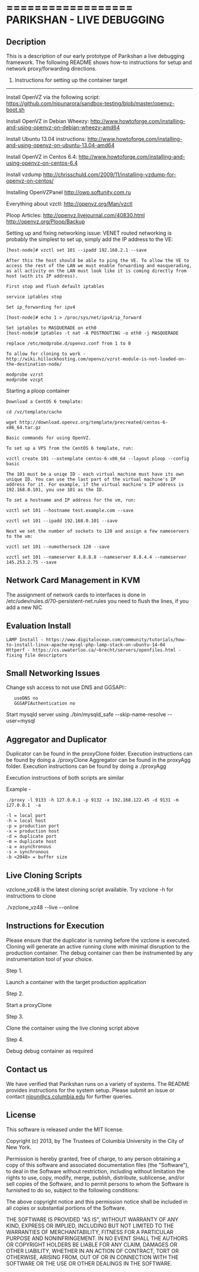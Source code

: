 ==================
PARIKSHAN - LIVE DEBUGGING
=================

Decription
--------

This is a description of our early prototype of Parikshan a live debugging framework. 
The following README shows how-to instructions for setup and network proxy/forwarding directions.

1. Instructions for setting up the container target
---------------

Install OpenVZ via the following script: https://github.com/nipunarora/sandbox-testing/blob/master/openvz-boot.sh

Install OpenVZ in Debian Wheezy: http://www.howtoforge.com/installing-and-using-openvz-on-debian-wheezy-amd64

Install Ubuntu 13.04 instructions: http://www.howtoforge.com/installing-and-using-openvz-on-ubuntu-13.04-amd64

Install OpenVZ in Centos 6.4: http://www.howtoforge.com/installing-and-using-openvz-on-centos-6.4

Install vzdump http://chrisschuld.com/2009/11/installing-vzdump-for-openvz-on-centos/

Installing OpenVZPanel http://owp.softunity.com.ru

Everything about vzctl: http://openvz.org/Man/vzctl

Ploop Articles: http://openvz.livejournal.com/40830.html http://openvz.org/Ploop/Backup

Setting up and fixing networking issue: VENET routed networking is probably the simplest to set up, simply add the IP address to the VE:

	[host-node]# vzctl set 101 --ipadd 192.168.2.1 --save

	After this the host should be able to ping the VE. To allow the VE to access the rest of the LAN we must enable forwarding and masquerading, as all activity on the LAN must look like it is coming directly from host (with its IP address).

	First stop and flush default iptables

	service iptables stop

	Set ip_forwarding for ipv4

	[host-node]# echo 1 > /proc/sys/net/ipv4/ip_forward

	Set iptables to MASQUERADE on eth0
	[host-node]# iptables -t nat -A POSTROUTING -o eth0 -j MASQUERADE

	replace /etc/modprobe.d/openvz.conf from 1 to 0

	To allow for cloning to work - 
	http://wiki.hillockhosting.com/openvz/vzrst-module-is-not-loaded-on-the-destination-node/

	modprobe vzrst
	modprobe vzcpt


Starting a ploop container

	Download a CentOS 6 template:

	cd /vz/template/cache

	wget http://download.openvz.org/template/precreated/centos-6-x86_64.tar.gz

	Basic commands for using OpenVZ.

	To set up a VPS from the CentOS 6 template, run:

	vzctl create 101 --ostemplate centos-6-x86_64 --layout ploop --config basic

	The 101 must be a uniqe ID - each virtual machine must have its own unique ID. You can use the last part of the virtual machine's IP address for it. For example, if the virtual machine's IP address is 192.168.0.101, you use 101 as the ID.

	To set a hostname and IP address for the vm, run:

	vzctl set 101 --hostname test.example.com --save

	vzctl set 101 --ipadd 192.168.0.101 --save

	Next we set the number of sockets to 120 and assign a few nameservers to the vm:

	vzctl set 101 --numothersock 120 --save

	vzctl set 101 --nameserver 8.8.8.8 --nameserver 8.8.4.4 --nameserver 145.253.2.75 --save


Network Card Management in KVM
----------------

 The assignment of network cards to interfaces is done in /etc/udev/rules.d/70-persistent-net.rules you need to flush the lines, if you add a new NIC

Evaluation Install
------------------

	LAMP Install - https://www.digitalocean.com/community/tutorials/how-to-install-linux-apache-mysql-php-lamp-stack-on-ubuntu-14-04
	Httperf - https://cs.uwaterloo.ca/~brecht/servers/openfiles.html - fixing file descriptors

Small Networking Issues
------------

Change ssh access to not use DNS and GGSAPI::

       useDNS no
       GGSAPIAuthentication no

Start mysqld server using ./bin/mysqld_safe --skip-name-resolve --user=mysql

Aggregator and Duplicator
------------

Duplicator can be found in the proxyClone folder. Execution instructions can be found by doing a ./proxyClone
Aggregator can be found in the proxyAgg folder. Execution instructions can be found by doing a ./proxyAgg

Execution instructions of both scripts are similar

Example - 
```
./proxy -l 9133 -h 127.0.0.1 -p 9132 -x 192.168.122.45 -d 9131 -m 127.0.0.1  -a

-l = local port
-h = local host
-p = production port
-x = production host
-d = duplicate port
-m = duplicate host
-a = asynchronous
-s = synchronous
-b <2048> = buffer size
```

Live Cloning Scripts
-----------------

vzclone_vz48 is the latest cloning script available.
Try vzclone -h for instructions to clone

./vzclone_vz48 --live --online <destination host ip> <container ID>

Instructions for Execution
-------

Please ensure that the duplicator is running before the vzclone is executed. 
Cloning will generate an active running clone with minimal disruption to the production container.
The debug container can then be instrumented by any instrumentation tool of your choice.

Step 1.

Launch a container with the target production application

Step 2.

Start a proxyClone

Step 3.

Clone the container using the live cloning script above

Step 4.

Debug debug container as required

Contact us
-----------------

We have verified that Parikshan runs on a variety of systems. 
The README provides instructions for the system setup. 
Please submit an issue or contact nipun@cs.columbia.edu for further queries.

License
-----------
This software is released under the MIT license.

Copyright (c) 2013, by The Trustees of Columbia University in the City of New York.

Permission is hereby granted, free of charge, to any person obtaining a copy of this software and associated documentation files (the "Software"), to deal in the Software without restriction, including without limitation the rights to use, copy, modify, merge, publish, distribute, sublicense, and/or sell copies of the Software, and to permit persons to whom the Software is furnished to do so, subject to the following conditions:

The above copyright notice and this permission notice shall be included in all copies or substantial portions of the Software.

THE SOFTWARE IS PROVIDED "AS IS", WITHOUT WARRANTY OF ANY KIND, EXPRESS OR IMPLIED, INCLUDING BUT NOT LIMITED TO THE WARRANTIES OF MERCHANTABILITY, FITNESS FOR A PARTICULAR PURPOSE AND NONINFRINGEMENT. IN NO EVENT SHALL THE AUTHORS OR COPYRIGHT HOLDERS BE LIABLE FOR ANY CLAIM, DAMAGES OR OTHER LIABILITY, WHETHER IN AN ACTION OF CONTRACT, TORT OR OTHERWISE, ARISING FROM, OUT OF OR IN CONNECTION WITH THE SOFTWARE OR THE USE OR OTHER DEALINGS IN THE SOFTWARE.
